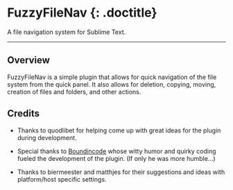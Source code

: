 # FuzzyFileNav {: .doctitle}
A file navigation system for Sublime Text.

---

## Overview
FuzzyFileNav is a simple plugin that allows for quick navigation of the file system from the quick panel.  It also allows for deletion, copying, moving, creation of files and folders, and other actions.

## Credits
* Thanks to quodlibet for helping come up with great ideas for the plugin during development.

* Special thanks to [Boundincode](https://github.com/Boundincode) whose witty humor and quirky coding fueled the development of the plugin. (If only he was more humble...)

* Thanks to biermeester and matthjes for their suggestions and ideas with platform/host specific settings.

